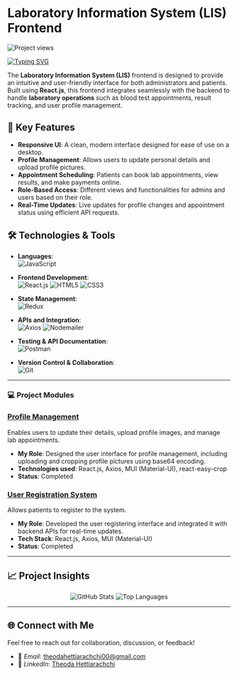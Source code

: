 
# Laboratory Information System (LIS) Frontend

<!-- Dynamic Project Views Counter -->
<p align="left"> <img src="https://komarev.com/ghpvc/?username=YourUsername&label=Project%20views&color=0e75b6&style=flat" alt="Project views" /> </p>

<!-- Typing Animation -->
[![Typing SVG](https://readme-typing-svg.herokuapp.com?color=%2336BCF7&lines=Welcome+to+the+LIS+Frontend!;Streamlining+Laboratory+Operations;Modern+UI+for+Efficient+User+Experience)](https://git.io/typing-svg)

<!-- Intro -->
The **Laboratory Information System (LIS)** frontend is designed to provide an intuitive and user-friendly interface for both administrators and patients. Built using **React.js**, this frontend integrates seamlessly with the backend to handle **laboratory operations** such as blood test appointments, result tracking, and user profile management.

## 🚀 Key Features

- **Responsive UI**: A clean, modern interface designed for ease of use on a desktop.
- **Profile Management**: Allows users to update personal details and upload profile pictures.
- **Appointment Scheduling**: Patients can book lab appointments, view results, and make payments online.
- **Role-Based Access**: Different views and functionalities for admins and users based on their role.
- **Real-Time Updates**: Live updates for profile changes and appointment status using efficient API requests.

## 🛠️ Technologies & Tools

- **Languages**:  
  ![JavaScript](https://img.shields.io/badge/JavaScript-%23F7DF1E.svg?style=for-the-badge&logo=javascript&logoColor=black)
  
- **Frontend Development**:  
  ![React.js](https://img.shields.io/badge/React-%2320232a.svg?style=for-the-badge&logo=react&logoColor=%2361DAFB)
  ![HTML5](https://img.shields.io/badge/HTML5-%23E34F26.svg?style=for-the-badge&logo=html5&logoColor=white)
  ![CSS3](https://img.shields.io/badge/CSS3-%231572B6.svg?style=for-the-badge&logo=css3&logoColor=white)

- **State Management**:  
  ![Redux](https://img.shields.io/badge/Redux-%23764ABC.svg?style=for-the-badge&logo=redux&logoColor=white)

- **APIs and Integration**:  
  ![Axios](https://img.shields.io/badge/Axios-%235A29E4.svg?style=for-the-badge&logo=axios&logoColor=white)
  ![Nodemailer](https://img.shields.io/badge/Nodemailer-%2367C8FF.svg?style=for-the-badge&logo=nodemailer&logoColor=white)

- **Testing & API Documentation**:  
  ![Postman](https://img.shields.io/badge/Postman-FF6C37?style=for-the-badge&logo=postman&logoColor=white)
  
- **Version Control & Collaboration**:  
  ![Git](https://img.shields.io/badge/Git-%23F05033.svg?style=for-the-badge&logo=git&logoColor=white)

---

### 💻 Project Modules

### [Profile Management](#)
Enables users to update their details, upload profile images, and manage lab appointments.

- **My Role**: Designed the user interface for profile management, including uploading and cropping profile pictures using base64 encoding.
- **Technologies used**: React.js, Axios, MUI (Material-UI), react-easy-crop
- **Status**: Completed

### [User Registration System](#)
Allows patients to register to the system.

- **My Role**: Developed the user registering interface and integrated it with backend APIs for real-time updates.
- **Tech Stack**: React.js, Axios, MUI (Material-UI)
- **Status**: Completed

---

## 📈 Project Insights

<p align="center">
  <img src="https://github-readme-stats.vercel.app/api?username=YourUsername&show_icons=true&theme=radical" alt="GitHub Stats" />
  <img src="https://github-readme-stats.vercel.app/api/top-langs/?username=YourUsername&layout=compact&theme=radical" alt="Top Languages" />
</p>

---

## 🌐 Connect with Me

Feel free to reach out for collaboration, discussion, or feedback!

- 📧 *Email*: [theodahettiarachchi00@gmail.com](mailto:theodahettiarachchi00@gmail.com)
- 💼 *LinkedIn*: [Theoda Hettiarachchi](https://www.linkedin.com/in/theoda-hettiarachchi-8536b2266/)

